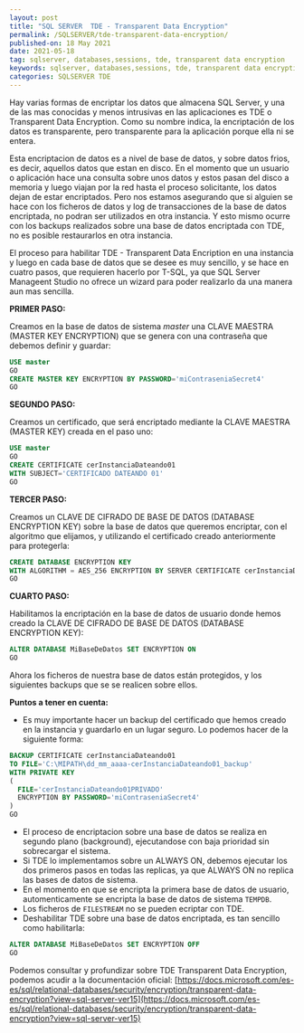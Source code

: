 ```yaml
---
layout: post
title: "SQL SERVER  TDE - Transparent Data Encryption"
permalink: /SQLSERVER/tde-transparent-data-encryption/
published-on: 18 May 2021
date: 2021-05-18
tag: sqlserver, databases,sessions, tde, transparent data encryption
keywords: sqlserver, databases,sessions, tde, transparent data encryption 
categories: SQLSERVER TDE
---
```


Hay varias formas de encriptar los datos que almacena SQL Server, y una de las mas conocidas y menos intrusivas en las aplicaciones es TDE o Transparent Data Encryption. Como su nombre indica, la encriptación de los datos es transparente, pero transparente para la aplicación porque ella ni se entera. 

Esta encriptacion de datos es a nivel de base de datos, y sobre datos frios, es decir, aquellos datos que estan en disco. En el momento que un usuario o aplicación hace una consulta sobre unos datos y estos pasan del disco a memoria y luego viajan por la red hasta el proceso solicitante, los datos dejan de estar encriptados.
Pero nos estamos asegurando que si alguien se hace con los ficheros de datos y log de transacciones de la base de datos encriptada, no podran ser utilizados en otra instancia. Y esto mismo ocurre con los backups realizados sobre una base de datos encriptada con TDE, no es posible restaurarlos en otra instancia.

El proceso para habilitar TDE - Transparent Data Encription en una instancia y luego en cada base de datos que se desee es muy sencillo, y se hace en cuatro pasos, que requieren hacerlo por T-SQL, ya que SQL Server Manageent Studio no ofrece un wizard para poder realizarlo da una manera aun mas sencilla.

**PRIMER PASO:**

Creamos en la base de datos de sistema *master* una CLAVE MAESTRA (MASTER KEY ENCRYPTION) que se genera con una contraseña que debemos definir y guardar:
```sql
USE master
GO
CREATE MASTER KEY ENCRYPTION BY PASSWORD='miContraseniaSecret4'
GO
```

**SEGUNDO PASO:**

Creamos un certificado, que será encriptado mediante la CLAVE MAESTRA (MASTER KEY) creada en el paso uno:

```sql
USE master
GO
CREATE CERTIFICATE cerInstanciaDateando01
WITH SUBJECT='CERTIFICADO DATEANDO 01'
GO
```

**TERCER PASO:**

Creamos un CLAVE DE CIFRADO DE BASE DE DATOS (DATABASE ENCRYPTION KEY) sobre la base de datos que queremos encriptar, con el algoritmo que elijamos, y utilizando el certificado creado anteriormente para protegerla:

```sql
CREATE DATABASE ENCRYPTION KEY
WITH ALGORITHM = AES_256 ENCRYPTION BY SERVER CERTIFICATE cerInstanciaDateando01
GO
```

**CUARTO PASO:**

Habilitamos la encriptación en la base de datos de usuario donde hemos creado la CLAVE DE CIFRADO DE BASE DE DATOS (DATABASE ENCRYPTION KEY):

```sql
ALTER DATABASE MiBaseDeDatos SET ENCRYPTION ON
GO
```

Ahora los ficheros de nuestra base de datos están protegidos, y los siguientes backups que se se realicen sobre ellos.

**Puntos a tener en cuenta:**

- Es muy importante hacer un backup del certificado que hemos creado en la instancia y guardarlo en un lugar seguro. Lo podemos hacer de la siguiente forma:

```sql
BACKUP CERTIFICATE cerInstanciaDateando01
TO FILE='C:\MIPATH\dd_mm_aaaa-cerInstanciaDateando01_backup'
WITH PRIVATE KEY
(
  FILE='cerInstanciaDateando01PRIVADO'
  ENCRYPTION BY PASSWORD='miContraseniaSecret4'
)
GO
```

- El proceso de encriptacion sobre una base de datos se realiza en segundo plano (background), ejecutandose con baja prioridad sin sobrecargar el sistema.
- Si TDE lo implementamos sobre un ALWAYS ON, debemos ejecutar los dos primeros pasos en todas las replicas, ya que ALWAYS ON no replica las bases de datos de sistema.
- En el momento en que se encripta la primera base de datos de usuario, automenticamente se encripta la base de datos de sistema `TEMPDB`.
- Los ficheros de `FILESTREAM` no se pueden ecriptar con TDE.
- Deshabilitar TDE sobre una base de datos encriptada, es tan sencillo como habilitarla:
```sql
ALTER DATABASE MiBaseDeDatos SET ENCRYPTION OFF
GO
```



Podemos consultar y profundizar sobre TDE Transparent Data Encryption, podemos acudir a la documentación oficial:
[https://docs.microsoft.com/es-es/sql/relational-databases/security/encryption/transparent-data-encryption?view=sql-server-ver15](https://docs.microsoft.com/es-es/sql/relational-databases/security/encryption/transparent-data-encryption?view=sql-server-ver15)

